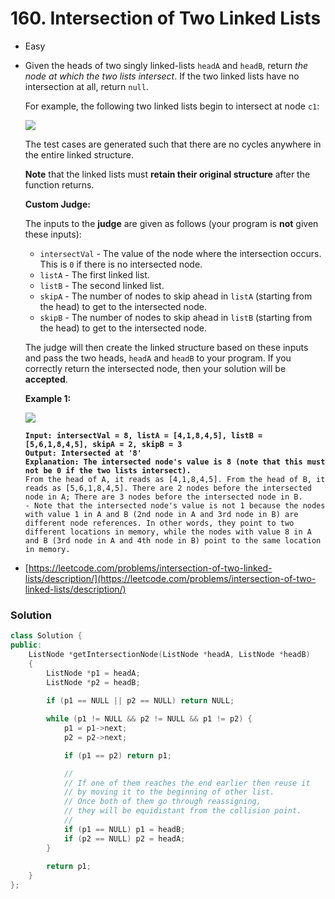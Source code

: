 # 160. Intersection of Two Linked Lists

* Easy
*   Given the heads of two singly linked-lists `headA` and `headB`, return _the node at which the two lists intersect_. If the two linked lists have no intersection at all, return `null`.

    For example, the following two linked lists begin to intersect at node `c1`:

    ![](https://assets.leetcode.com/uploads/2021/03/05/160\_statement.png)

    The test cases are generated such that there are no cycles anywhere in the entire linked structure.

    **Note** that the linked lists must **retain their original structure** after the function returns.

    **Custom Judge:**

    The inputs to the **judge** are given as follows (your program is **not** given these inputs):

    * `intersectVal` - The value of the node where the intersection occurs. This is `0` if there is no intersected node.
    * `listA` - The first linked list.
    * `listB` - The second linked list.
    * `skipA` - The number of nodes to skip ahead in `listA` (starting from the head) to get to the intersected node.
    * `skipB` - The number of nodes to skip ahead in `listB` (starting from the head) to get to the intersected node.

    The judge will then create the linked structure based on these inputs and pass the two heads, `headA` and `headB` to your program. If you correctly return the intersected node, then your solution will be **accepted**.

    &#x20;

    **Example 1:**

    ![](https://assets.leetcode.com/uploads/2021/03/05/160\_example\_1\_1.png)

    <pre><code><strong>Input: intersectVal = 8, listA = [4,1,8,4,5], listB = [5,6,1,8,4,5], skipA = 2, skipB = 3
    </strong><strong>Output: Intersected at '8'
    </strong><strong>Explanation: The intersected node's value is 8 (note that this must not be 0 if the two lists intersect).
    </strong>From the head of A, it reads as [4,1,8,4,5]. From the head of B, it reads as [5,6,1,8,4,5]. There are 2 nodes before the intersected node in A; There are 3 nodes before the intersected node in B.
    - Note that the intersected node's value is not 1 because the nodes with value 1 in A and B (2nd node in A and 3rd node in B) are different node references. In other words, they point to two different locations in memory, while the nodes with value 8 in A and B (3rd node in A and 4th node in B) point to the same location in memory.
    </code></pre>
* [https://leetcode.com/problems/intersection-of-two-linked-lists/description/](https://leetcode.com/problems/intersection-of-two-linked-lists/description/)

### Solution&#x20;

```cpp
class Solution {
public:
    ListNode *getIntersectionNode(ListNode *headA, ListNode *headB) 
    {
        ListNode *p1 = headA;
        ListNode *p2 = headB;
            
        if (p1 == NULL || p2 == NULL) return NULL;

        while (p1 != NULL && p2 != NULL && p1 != p2) {
            p1 = p1->next;
            p2 = p2->next;

            if (p1 == p2) return p1;

            //
            // If one of them reaches the end earlier then reuse it 
            // by moving it to the beginning of other list.
            // Once both of them go through reassigning, 
            // they will be equidistant from the collision point.
            //
            if (p1 == NULL) p1 = headB;
            if (p2 == NULL) p2 = headA;
        }
            
        return p1;
    }
};
```

